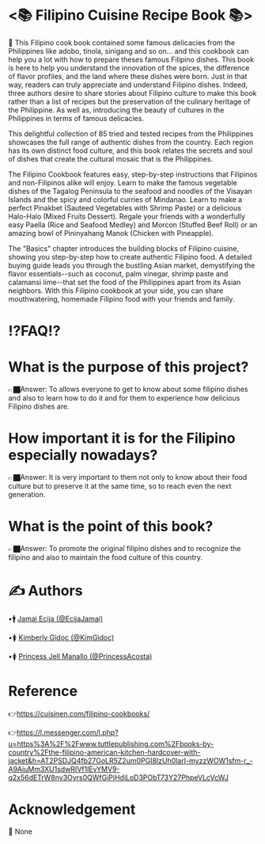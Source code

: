 # <📚 Filipino Cuisine Recipe Book 📚>

📖 This Filipino cook book contained some famous delicacies from the Philippines  like adobo, tinola, sinigang  and so on... and this cookbook can help you a lot  with how to prepare theses famous Filipino dishes. This book is here to help you understand the innovation of the spices, the difference of flavor profiles, and the land where these dishes were born. Just in that way, readers can truly appreciate and understand Filipino dishes. Indeed, three authors desire to share stories about Filipino culture to make this book rather than a list of recipes but the preservation of the culinary heritage of the Philippine. As well as, introducing the beauty of cultures in the Philippines in terms of famous delicacies.

This delightful collection of 85 tried and tested recipes from the Philippines showcases the full range of authentic dishes from the country. Each region has its own distinct food culture, and this book relates the secrets and soul of dishes that create the cultural mosaic that is the Philippines.

The Filipino Cookbook features easy, step-by-step instructions that Filipinos and non-Filipinos alike will enjoy. Learn to make the famous vegetable dishes of the Tagalog Peninsula to the seafood and noodles of the Visayan Islands and the spicy and colorful curries of Mindanao. Learn to make a perfect Pinakbet (Sauteed Vegetables with Shrimp Paste) or a delicious Halo-Halo (Mixed Fruits Dessert). Regale your friends with a wonderfully easy Paella (Rice and Seafood Medley) and Morcon (Stuffed Beef Roll) or an amazing bowl of Pininyahang Manok (Chicken with Pineapple).

The "Basics" chapter introduces the building blocks of Filipino cuisine, showing you step-by-step how to create authentic Filipino food. A detailed buying guide leads you through the bustling Asian market, demystifying the flavor essentials--such as coconut, palm vinegar, shrimp paste and calamansi lime--that set the food of the Philippines apart from its Asian neighbors. With this Filipino cookbook at your side, you can share mouthwatering, homemade Filipino food with your friends and family.
# ⁉️FAQ⁉️
# What is the purpose of this project?
👉🏿Answer: To allows everyone to get to know about some filipino dishes and also to learn how to do it and for them to experience how delicious Filipino dishes are.
# How important it is for the Filipino especially nowadays?
👉🏿Answer: It is very important to them not only to know about their food culture but to preserve it at the same time, so to reach even the next generation.
# What is the point of this book?
👉🏿Answer: To promote the original filipino dishes and to recognize the filipino and also to maintain the food culture of this country.
# ✍️ Authors  
•🚹 [Jamai Ecija (@EcijaJamai)](https://github.com/EcijaJamai)

•🚺 [Kimberly Gidoc (@KimGidoc)](https://github.com/KimGidoc)

•🚺 [Princess Jell Manallo (@PrincessAcosta)](https://github.com/PrincessAcosta)
# Reference
👉https://cuisinen.com/filipino-cookbooks/

👉https://l.messenger.com/l.php?u=https%3A%2F%2Fwww.tuttlepublishing.com%2Fbooks-by-country%2Fthe-filipino-american-kitchen-hardcover-with-jacket&h=AT2PSDJQ4fb27GoLR5Z2um0PGI8IzUh0larI-myzzWOW1sfm-r_-A9AiuMm3XU1sdwRIVf1lEvYMV9-q2x56dETrW8ny3Oyrs0QWfGiPjHdiLoD3PObT73Y27PhpeVLcVcWJ
# Acknowledgement
🤷 None

